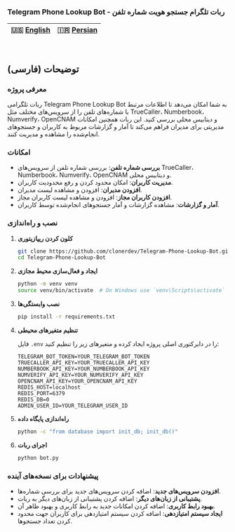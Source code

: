 ### Telegram Phone Lookup Bot - ربات تلگرام جستجو هویت شماره تلفن

| 🇺🇸 [English](README.md) | 🇮🇷 [Persian](README-FA.md) |
|--------------------------|----------------------------|
<br>

## توضیحات (فارسی)

### معرفی پروژه

ربات تلگرامی Telegram Phone Lookup Bot به شما امکان می‌دهد تا اطلاعات مرتبط با شماره‌های تلفن را از سرویس‌های مختلف مثل TrueCaller، Numberbook، Numverify، OpenCNAM و دیتابیس محلی بررسی کنید. این ربات همچنین امکانات مدیریتی برای مدیران فراهم می‌کند تا آمار و گزارشات مربوط به کاربران و جستجوهای انجام‌شده را مشاهده و مدیریت کنند.

### امکانات

- **بررسی شماره تلفن**: بررسی شماره تلفن از سرویس‌های TrueCaller، Numberbook، Numverify، OpenCNAM و دیتابیس محلی.
- **مدیریت کاربران**: امکان محدود کردن و رفع محدودیت کاربران.
- **افزودن مدیران**: افزودن و مشاهده لیست مدیران.
- **افزودن کاربران مجاز**: افزودن و مشاهده لیست کاربران مجاز.
- **آمار و گزارشات**: مشاهده گزارشات و آمار جستجوهای انجام‌شده توسط کاربران.

### نصب و راه‌اندازی

1. **کلون کردن ریپازیتوری**

   ```sh
   git clone https://github.com/clonerdev/Telegram-Phone-Lookup-Bot.git
   cd Telegram-Phone-Lookup-Bot
   ```

2. **ایجاد و فعال‌سازی محیط مجازی**

   ```sh
   python -m venv venv
   source venv/bin/activate  # On Windows use `venv\Scripts\activate`
   ```

3. **نصب وابستگی‌ها**

   ```sh
   pip install -r requirements.txt
   ```

4. **تنظیم متغیرهای محیطی**

   فایل `.env` را در دایرکتوری اصلی پروژه ایجاد کرده و متغیرهای زیر را تنظیم کنید:

   ```env
   TELEGRAM_BOT_TOKEN=YOUR_TELEGRAM_BOT_TOKEN
   TRUECALLER_API_KEY=YOUR_TRUECALLER_API_KEY
   NUMBERBOOK_API_KEY=YOUR_NUMBERBOOK_API_KEY
   NUMVERIFY_API_KEY=YOUR_NUMVERIFY_API_KEY
   OPENCNAM_API_KEY=YOUR_OPENCNAM_API_KEY
   REDIS_HOST=localhost
   REDIS_PORT=6379
   REDIS_DB=0
   ADMIN_USER_ID=YOUR_TELEGRAM_USER_ID
   ```

5. **راه‌اندازی پایگاه داده**

   ```sh
   python -c "from database import init_db; init_db()"
   ```

6. **اجرای ربات**

   ```sh
   python bot.py
   ```

### پیشنهادات برای نسخه‌های آینده

- **افزودن سرویس‌های جدید**: اضافه کردن سرویس‌های جدید برای بررسی شماره‌ها.
- **پشتیبانی از زبان‌های دیگر**: اضافه کردن پشتیبانی از زبان‌های دیگر به ربات.
- **بهبود رابط کاربری**: اضافه کردن امکانات جدید به رابط کاربری و بهبود ظاهر آن.
- **ایجاد سیستم امتیازدهی**: اضافه کردن سیستم امتیازدهی برای کاربران جهت محدود کردن تعداد جستجوها.
